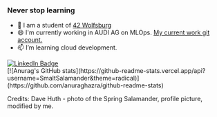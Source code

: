 ### Never stop learning

- 🌱 I am a student of <a href="https://42wolfsburg.de/">42 Wolfsburg</a>
- 😄 I'm currently working in AUDI AG on MLOps. <a href="https://github.com/SandraBieniasAudi">My current work git account.</a>
- 📫 I’m learning cloud development.
<div id="badges">
  <a href="https://www.linkedin.com/in/sanbie">
    <img src="https://img.shields.io/badge/LinkedIn-blue?style=for-the-badge&logo=linkedin&logoColor=white" alt="LinkedIn Badge"/></a>
</div>
[![Anurag's GitHub stats](https://github-readme-stats.vercel.app/api?username=SmaltSalamander&theme=radical)](https://github.com/anuraghazra/github-readme-stats)

<!--
**SmaltSalamander/SmaltSalamander** is a ✨ _special_ ✨ repository because its `README.md` (this file) appears on your GitHub profile.

Here are some ideas to get you started:

- 🔭 I’m currently working on ...
- 🌱 I’m currently learning ...
- 👯 I’m looking to collaborate on ...
- 🤔 I’m looking for help with ...
- 💬 Ask me about ...
- 📫 How to reach me: ...
- 😄 Pronouns: ...
- ⚡ Fun fact: ...
-->






Credits:
Dave Huth - photo of the Spring Salamander, profile picture, modified by me.

